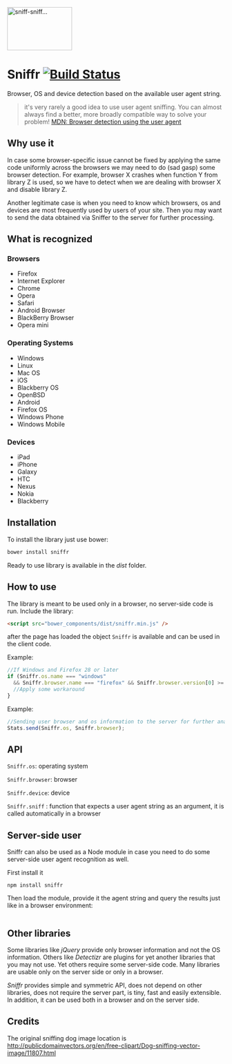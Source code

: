 <img src="http://publicdomainvectors.org/photos/bastiyxc_schn_ffelhund.png" alt="sniff-sniff..." width="150px" height="100px"/>

# Sniffr [![Build Status](https://travis-ci.org/antivanov/sniffr.svg?branch=master)](https://travis-ci.org/antivanov/sniffr)

Browser, OS and device detection based on the available user agent string.

>it's very rarely a good idea to use user agent sniffing. You can almost always find a better, more broadly compatible way to solve your problem! [MDN: Browser detection using the user agent](https://developer.mozilla.org/en-US/docs/Browser_detection_using_the_user_agent)

## Why use it

In case some browser-specific issue cannot be fixed by applying the same code uniformly across the browsers we may need to do (sad gasp) some browser detection. For example, browser X crashes when function Y from library Z is used, so we have to detect when we are dealing with browser X and disable library Z.

Another legitimate case is when you need to know which browsers, os and devices are most frequently used by users of your site. Then you may want to send the data obtained via Sniffer to the server for further processing.

## What is recognized

### Browsers

* Firefox
* Internet Explorer
* Chrome
* Opera
* Safari
* Android Browser
* BlackBerry Browser
* Opera mini

### Operating Systems

* Windows
* Linux
* Mac OS
* iOS
* Blackberry OS
* OpenBSD
* Android
* Firefox OS
* Windows Phone
* Windows Mobile

### Devices

* iPad
* iPhone
* Galaxy
* HTC
* Nexus
* Nokia
* Blackberry

## Installation
To install the library just use bower:

``` javascript
bower install sniffr
```

Ready to use library is available in the _dist_ folder.

## How to use

The library is meant to be used only in a browser, no server-side code is run. Include the library:

```html
<script src="bower_components/dist/sniffr.min.js" />
```

after the page has loaded the object ```Sniffr``` is available and can be used in the client code.

Example:

```javascript
//If Windows and Firefox 28 or later
if (Sniffr.os.name === "windows"
  && Sniffr.browser.name === "firefox" && Sniffr.browser.version[0] >= 28) {
  //Apply some workaround
}
```

Example:

```javascript
//Sending user browser and os information to the server for further analysis
Stats.send(Sniffr.os, Sniffr.browser);
```

## API

`Sniffr.os`: operating system

`Sniffr.browser`: browser

`Sniffr.device`: device

`Sniffr.sniff` : function that expects a user agent string as an argument, it is called automatically in a browser

## Server-side user

Sniffr can also be used as a Node module in case you need to do some server-side user agent recognition as well.

First install it

`npm install sniffr`

Then load the module, provide it the agent string and query the results just like in a browser environment:

```javascript

```

## Other libraries

Some libraries like _jQuery_ provide only browser information and not the OS information. Others like _Detectizr_ are plugins for yet another libraries that you may not use. Yet others require some server-side code. Many libraries are usable only on the server side or only in a browser.

_Sniffr_ provides simple and symmetric API, does not depend on other libraries, does not require the server part, is tiny, fast and easily extensible. In addition, it can be used both in a browser and on the server side.

## Credits

The original sniffing dog image location is http://publicdomainvectors.org/en/free-clipart/Dog-sniffing-vector-image/11807.html